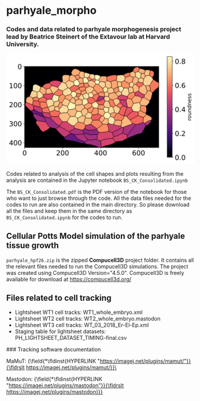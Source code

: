# parhyale_morpho
### Codes and data related to parhyale morphogenesis project lead by Beatrice Steinert of the Extavour lab at Harvard University. </br>

<p align="center">
  <img src="github_thumbnail.svg" alt="Description" width="600">
</p>


Codes related to analysis of the cell shapes and plots resulting from the analysis are contained in the Jupyter notebook ```BS_CK_Consolidated.ipynb``` </br>
  
The ```BS_CK_Consolidated.pdf``` is the PDF version of the notebook for those who want to just browse through the code. All the data files needed for the codes
to run are also contained in the main directory. So please download all the files and keep them in the same directory as ```BS_CK_Consolidated.ipynb``` for the 
codes to run. </br>

## Cellular Potts Model simulation of the parhyale tissue growth </b> </br>

```parhyale_hpf26.zip``` is the zipped <b>Compucell3D</b> project folder. It contains all the relevant files needed to run the Compucell3D simulations. The project was 
created using Compucell3D Version="4.5.0". Compucell3D is freely available for download at https://compucell3d.org/ </br>

## Files related to cell tracking 
<ul>
<li>Lightsheet WT1 cell tracks: WT1_whole_embryo.xml </li>
<li>Lightsheet WT2 cell tracks: WT2_whole_embryo.mastodon </li>
<li>Lightsheet WT3 cell tracks: WT_03_2018_Er-El-Ep.xml </li>
<li>Staging table for lightsheet datasets: PH_LIGHTSHEET_DATASET_TIMING-final.csv </li>
</ul>
### Tracking software documentation

MaMuT: {\field{\*\fldinst{HYPERLINK "https://imagej.net/plugins/mamut/"}}{\fldrslt https://imagej.net/plugins/mamut/}}\

Mastodon: {\field{\*\fldinst{HYPERLINK "https://imagej.net/plugins/mastodon"}}{\fldrslt https://imagej.net/plugins/mastodon}}}

